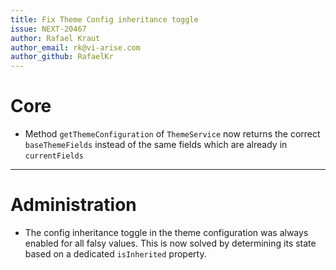 ```yaml
---
title: Fix Theme Config inheritance toggle
issue: NEXT-20467
author: Rafael Kraut
author_email: rk@vi-arise.com
author_github: RafaelKr
---
```

# Core
* Method `getThemeConfiguration` of `ThemeService` now returns the correct `baseThemeFields` instead of the same fields which are already in `currentFields`
___
# Administration
* The config inheritance toggle in the theme configuration was always enabled for all falsy values.  This is now solved by determining its state based on a dedicated `isInherited` property.
